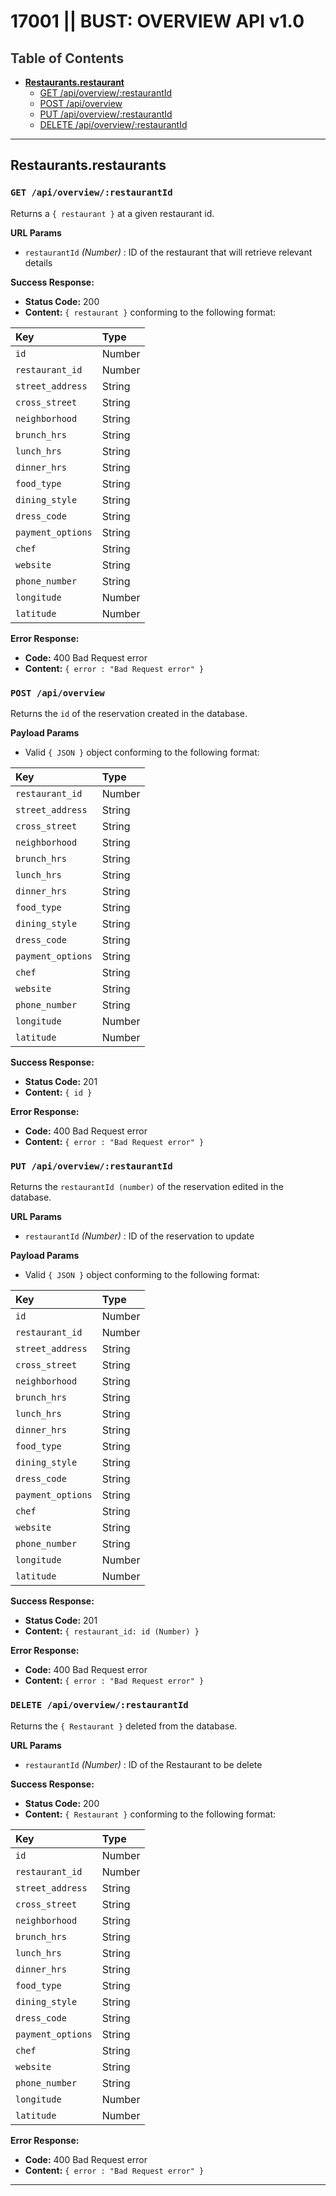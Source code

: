 # 17001 || BUST: OVERVIEW API v1.0

 ## <a style="color: #333333">Table of Contents</a>
* [**Restaurants.restaurant**](#restaurantsrestaurant)
    * [GET /api/overview/:restaurantId](#get-restaurantid)
    * [POST /api/overview](#post-restaurantid)
    * [PUT /api/overview/:restaurantId](#put-restaurantid)
    * [DELETE /api/overview/:restaurantId](#delete-restaurantid)
<hr>

 ## Restaurants.restaurants
### `GET /api/overview/:restaurantId`
Returns a `{ restaurant }` at a given restaurant id.

 **URL Params**
  * `restaurantId` _(Number)_ : ID of the restaurant that will retrieve relevant details

 **Success Response:**
  * **Status Code:** 200
  * **Content:** `{ restaurant }` conforming to the following format:

   |Key              |Type    |
   |:--------------- |:------ |
   |`id`             |Number  |
   |`restaurant_id`  |Number  |
   |`street_address` |String  |
   |`cross_street`   |String  |
   |`neighborhood`   |String  |
   |`brunch_hrs`     |String  |
   |`lunch_hrs`      |String  |
   |`dinner_hrs`     |String  |
   |`food_type`      |String  |
   |`dining_style`   |String  |
   |`dress_code`     |String  |
   |`payment_options`|String  |
   |`chef`           |String  |
   |`website`        |String  |
   |`phone_number`   |String  |
   |`longitude`      |Number  |
   |`latitude`       |Number  |

 **Error Response:**
  * **Code:** 400 Bad Request error
  * **Content:** `{ error : "Bad Request error" }`

 ### `POST /api/overview`
Returns the `id` of the reservation created in the database.

 **Payload Params**
  * Valid `{ JSON }` object conforming to the following format:

   |Key              |Type    |
   |:--------------- |:------ |
   |`restaurant_id`  |Number  |
   |`street_address` |String  |
   |`cross_street`   |String  |
   |`neighborhood`   |String  |
   |`brunch_hrs`     |String  |
   |`lunch_hrs`      |String  |
   |`dinner_hrs`     |String  |
   |`food_type`      |String  |
   |`dining_style`   |String  |
   |`dress_code`     |String  |
   |`payment_options`|String  |
   |`chef`           |String  |
   |`website`        |String  |
   |`phone_number`   |String  |
   |`longitude`      |Number  |
   |`latitude`       |Number  |

 **Success Response:**
  * **Status Code:** 201
  * **Content:** `{ id }`

 **Error Response:**
  * **Code:** 400 Bad Request error
  * **Content:** `{ error : "Bad Request error" }`

 ### `PUT /api/overview/:restaurantId`
Returns the `restaurantId (number)` of the reservation edited in the database.

 **URL Params**
  * `restaurantId` _(Number)_ : ID of the reservation to update

 **Payload Params**
  * Valid `{ JSON }` object conforming to the following format:

   |Key              |Type    |
   |:--------------- |:------ |
   |`id`             |Number  |
   |`restaurant_id`  |Number  |
   |`street_address` |String  |
   |`cross_street`   |String  |
   |`neighborhood`   |String  |
   |`brunch_hrs`     |String  |
   |`lunch_hrs`      |String  |
   |`dinner_hrs`     |String  |
   |`food_type`      |String  |
   |`dining_style`   |String  |
   |`dress_code`     |String  |
   |`payment_options`|String  |
   |`chef`           |String  |
   |`website`        |String  |
   |`phone_number`   |String  |
   |`longitude`      |Number  |
   |`latitude`       |Number  |

 **Success Response:**
  * **Status Code:** 201
  * **Content:** `{ restaurant_id: id (Number) }`

 **Error Response:**
  * **Code:** 400 Bad Request error
  * **Content:** `{ error : "Bad Request error" }`

 ### `DELETE /api/overview/:restaurantId`
Returns the `{ Restaurant }` deleted from the database.

 **URL Params**
  * `restaurantId` _(Number)_ : ID of the Restaurant to be delete

 **Success Response:**
  * **Status Code:** 200
  * **Content:** `{ Restaurant }` conforming to the following format:

   |Key              |Type    |
   |:--------------- |:------ |
   |`id`             |Number  |
   |`restaurant_id`  |Number  |
   |`street_address` |String  |
   |`cross_street`   |String  |
   |`neighborhood`   |String  |
   |`brunch_hrs`     |String  |
   |`lunch_hrs`      |String  |
   |`dinner_hrs`     |String  |
   |`food_type`      |String  |
   |`dining_style`   |String  |
   |`dress_code`     |String  |
   |`payment_options`|String  |
   |`chef`           |String  |
   |`website`        |String  |
   |`phone_number`   |String  |
   |`longitude`      |Number  |
   |`latitude`       |Number  |

 **Error Response:**
  * **Code:** 400 Bad Request error
  * **Content:** `{ error : "Bad Request error" }`
<hr>